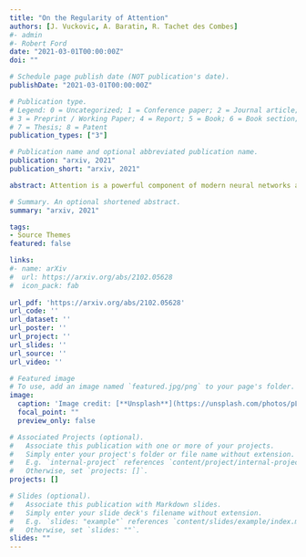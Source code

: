 ```yaml
---
title: "On the Regularity of Attention"
authors: [J. Vuckovic, A. Baratin, R. Tachet des Combes]
#- admin
#- Robert Ford
date: "2021-03-01T00:00:00Z"
doi: ""

# Schedule page publish date (NOT publication's date).
publishDate: "2021-03-01T00:00:00Z"

# Publication type.
# Legend: 0 = Uncategorized; 1 = Conference paper; 2 = Journal article;
# 3 = Preprint / Working Paper; 4 = Report; 5 = Book; 6 = Book section;
# 7 = Thesis; 8 = Patent
publication_types: ["3"]

# Publication name and optional abbreviated publication name.
publication: "arxiv, 2021"
publication_short: "arxiv, 2021"

abstract: Attention is a powerful component of modern neural networks across a wide variety of domains. In this paper, we seek to quantify the regularity (i.e. the amount of smoothness) of the attention operation. To accomplish this goal, we propose a new mathematical framework that uses measure theory and integral operators to model attention. We show that this framework is consistent with the usual definition, and that it captures the essential properties of attention. Then we use this framework to prove that, on compact domains, the attention operation is Lipschitz continuous and provide an estimate of its Lipschitz constant. Additionally, by focusing on a specific type of attention, we extend these Lipschitz continuity results to non-compact domains. We also discuss the effects regularity can have on NLP models, and applications to invertible and infinitely-deep networks.

# Summary. An optional shortened abstract.
summary: "arxiv, 2021"

tags:
- Source Themes
featured: false

links:
#- name: arXiv
#  url: https://arxiv.org/abs/2102.05628
#  icon_pack: fab
  
url_pdf: 'https://arxiv.org/abs/2102.05628'
url_code: ''
url_dataset: ''
url_poster: ''
url_project: ''
url_slides: ''
url_source: ''
url_video: ''

# Featured image
# To use, add an image named `featured.jpg/png` to your page's folder. 
image:
  caption: 'Image credit: [**Unsplash**](https://unsplash.com/photos/pLCdAaMFLTE)'
  focal_point: ""
  preview_only: false

# Associated Projects (optional).
#   Associate this publication with one or more of your projects.
#   Simply enter your project's folder or file name without extension.
#   E.g. `internal-project` references `content/project/internal-project/index.md`.
#   Otherwise, set `projects: []`.
projects: []

# Slides (optional).
#   Associate this publication with Markdown slides.
#   Simply enter your slide deck's filename without extension.
#   E.g. `slides: "example"` references `content/slides/example/index.md`.
#   Otherwise, set `slides: ""`.
slides: ""
---
```

